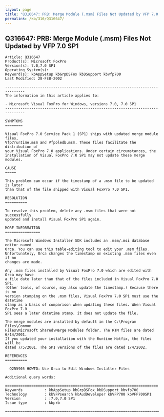 ```yaml
---
layout: page
title: "Q316647: PRB: Merge Module (.msm) Files Not Updated by VFP 7.0 SP1"
permalink: /kb/316/Q316647/
---
```


## Q316647: PRB: Merge Module (.msm) Files Not Updated by VFP 7.0 SP1

	Article: Q316647
	Product(s): Microsoft FoxPro
	Version(s): 7.0,7.0 SP1
	Operating System(s): 
	Keyword(s): kbAppSetup kbGrpDSFox kbDSupport kbvfp700
	Last Modified: 28-FEB-2002
	
	-------------------------------------------------------------------------------
	The information in this article applies to:
	
	- Microsoft Visual FoxPro for Windows, versions 7.0, 7.0 SP1 
	-------------------------------------------------------------------------------
	
	SYMPTOMS
	========
	
	Visual FoxPro 7.0 Service Pack 1 (SP1) ships with updated merge module files,
	Vfp7runtime.msm and Vfpoledb.msm. These files facilitate the distribution of
	your Visual FoxPro 7.0 applications. Under certain circumstances, the
	installation of Visual FoxPro 7.0 SP1 may not update these merge modules.
	
	CAUSE
	=====
	
	This problem can occur if the timestamp of a .msm file to be updated is later
	than that of the file shipped with Visual FoxPro 7.0 SP1.
	
	RESOLUTION
	==========
	
	To resolve this problem, delete any .msm files that were not successfully
	updated and install Visual FoxPro SP1 again.
	
	MORE INFORMATION
	================
	
	The Microsoft Windows Installer SDK includes an .msm/.msi database editor named
	Orca. You can use this table-editing tool to edit your .msm files.
	Unfortunately, Orca changes the timestamp on existing .msm files even if no
	changes are made.
	
	Any .msm files installed by Visual FoxPro 7.0 which are edited with Orca may have
	a file date later than that of the files included in Visual FoxPro 7.0 SP1.
	(Other tools, of course, may also update the timestamp.) Because there is no
	version stamping on the .msm files, Visual FoxPro 7.0 SP1 must use the datetime
	stamp as a basis of comparison when updating these files. When Visual FoxPro 7.0
	SP1 sees a later datetime stamp, it does not update the file.
	
	The merge modules are installed by default in the C:\Program Files\Common
	Files\Microsoft Shared\Merge Modules folder. The RTM files are dated 6/14/2001.
	If you updated your installation with the Runtime Hotfix, the files will be
	dated 7/5/2001. The SP1 versions of the files are dated 1/4/2002.
	
	REFERENCES
	==========
	
	  Q255905 HOWTO: Use Orca to Edit Windows Installer Files
	
	Additional query words:
	
	======================================================================
	Keywords          : kbAppSetup kbGrpDSFox kbDSupport kbvfp700 
	Technology        : kbVFPsearch kbAudDeveloper kbVFP700 kbVFP700SP1
	Version           : :7.0,7.0 SP1
	Issue type        : kbprb
	
	=============================================================================
	
